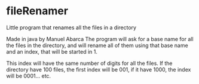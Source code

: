 # fileRenamer
Little program that renames all the files in a directory

Made in java by Manuel Abarca
The program will ask for a base name for all the files in the directory, and will rename all of them using that base name and an index, that will be started in 1.

This index will have the same number of digits for all the files. If the directory have 100 files, the first index will be 001, if it have 1000, the index will be 0001... etc.
